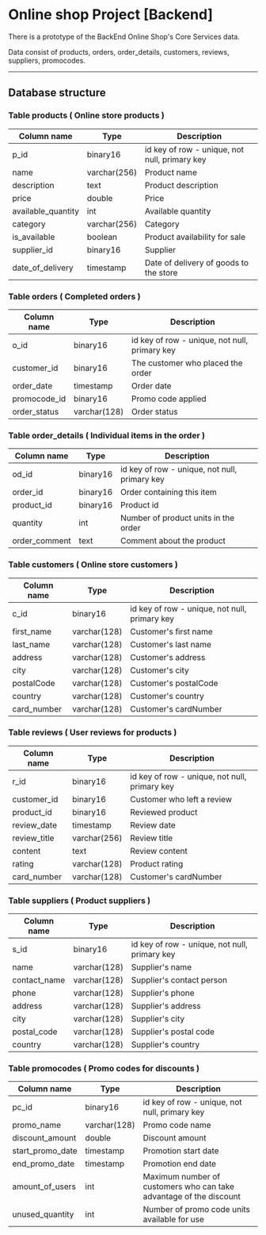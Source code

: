 # Online shop Project [Backend]

 There is a prototype of the BackEnd Online Shop's Core Services data.
 
 Data consist of products, orders, order_details, customers, reviews, suppliers, promocodes.
 ___
 
## Database structure

### Table products ( Online store products )

| Column name        | Type         | Description                                   |
|--------------------|--------------|-----------------------------------------------|
| p_id               | binary16     | id key of row - unique, not null, primary key |
| name               | varchar(256) | Product name                                  |
| description        | text         | Product description                           |
| price              | double       | Price                                         |
| available_quantity | int          | Available quantity                            |
| category           | varchar(256) | Category                                      |
| is_available       | boolean      | Product availability for sale                 |
| supplier_id        | binary16     | Supplier                                      |
| date_of_delivery   | timestamp    | Date of delivery of goods to the store        |


### Table orders ( Сompleted orders )

| Column name  | Type         | Description                                   |
|--------------|--------------|-----------------------------------------------|
| o_id         | binary16     | id key of row - unique, not null, primary key |
| customer_id  | binary16     | The customer who placed the order             |
| order_date   | timestamp    | Order date                                    |
| promocode_id | binary16     | Promo code applied                            |
| order_status | varchar(128) | Order status                                  |



### Table order_details ( Individual items in the order )

| Column name   | Type     | Description                                   |
|---------------|----------|-----------------------------------------------|
| od_id         | binary16 | id key of row - unique, not null, primary key |
| order_id      | binary16 | Order containing this item                    |
| product_id    | binary16 | Product id                                    |
| quantity      | int      | Number of product units in the order          |
| order_comment | text     | Comment about the product                     |



### Table customers ( Online store customers )

| Column name | Type         | Description                                   |
|-------------|--------------|-----------------------------------------------|
| c_id        | binary16     | id key of row - unique, not null, primary key |
| first_name  | varchar(128) | Customer's first name                         |
| last_name   | varchar(128) | Customer's last name                          |
| address     | varchar(128) | Customer's address                            |
| city        | varchar(128) | Customer's city                               |
| postalCode  | varchar(128) | Customer's postalCode                         |
| country     | varchar(128) | Customer's country                            |
| card_number | varchar(128) | Customer's cardNumber                         |



### Table reviews ( User reviews for products )

| Column name  | Type         | Description                                   |
|--------------|--------------|-----------------------------------------------|
| r_id         | binary16     | id key of row - unique, not null, primary key |
| customer_id  | binary16     | Customer who left a review                    |
| product_id   | binary16     | Reviewed product                              |
| review_date  | timestamp    | Review date                                   |
| review_title | varchar(256) | Review title                                  |
| content      | text         | Review content                                |
| rating       | varchar(128) | Product rating                                |
| card_number  | varchar(128) | Customer's cardNumber                         |



### Table suppliers ( Product suppliers )

| Column name  | Type         | Description                                   |
|--------------|--------------|-----------------------------------------------|
| s_id         | binary16     | id key of row - unique, not null, primary key |
| name         | varchar(128) | Supplier's name                               |
| contact_name | varchar(128) | Supplier's contact person                     |
| phone        | varchar(128) | Supplier's phone                              |
| address      | varchar(128) | Supplier's address                            |
| city         | varchar(128) | Supplier's city                               |
| postal_code  | varchar(128) | Supplier's postal code                        |
| country      | varchar(128) | Supplier's country                            |



### Table promocodes ( Promo codes for discounts )

| Column name      | Type         | Description                                                        |
|------------------|--------------|--------------------------------------------------------------------|
| pc_id            | binary16     | id key of row - unique, not null, primary key                      |
| promo_name       | varchar(128) | Promo code name                                                    |
| discount_amount  | double       | Discount amount                                                    |
| start_promo_date | timestamp    | Promotion start date                                               |
| end_promo_date   | timestamp    | Promotion end date                                                 |
| amount_of_users  | int          | Maximum number of customers who can take advantage of the discount |
| unused_quantity  | int          | Number of promo code units available for use                       |




